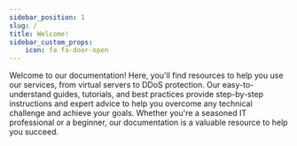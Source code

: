 ```yaml
---
sidebar_position: 1
slug: /
title: Welcome!
sidebar_custom_props:
    icon: fa fa-door-open
---
```


<head>
    <meta name="keywords" content="DutchIS, Hosting, VPS, Documentation, Docs" />
</head>

Welcome to our documentation! Here, you'll find resources to help you use our services, from virtual servers to DDoS protection. Our easy-to-understand guides, tutorials, and best practices provide step-by-step instructions and expert advice to help you overcome any technical challenge and achieve your goals. Whether you're a seasoned IT professional or a beginner, our documentation is a valuable resource to help you succeed.
